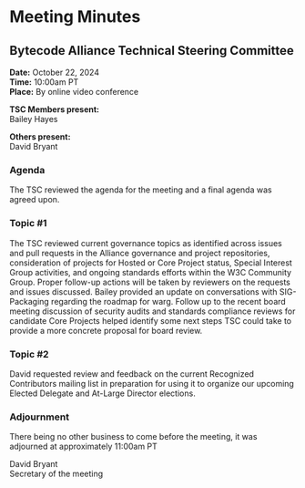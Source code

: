 # Meeting Minutes
## Bytecode Alliance Technical Steering Committee
**Date:** October 22, 2024  
**Time:** 10:00am PT  
**Place:** By online video conference  

**TSC Members present:**  
Bailey Hayes  

**Others present:**  
David Bryant  

### Agenda
The TSC reviewed the agenda for the meeting and a final agenda was agreed upon.

### Topic #1
The TSC reviewed current governance topics as identified across issues and pull requests in the Alliance governance and project repositories, consideration of projects for Hosted or Core Project status, Special Interest Group activities, and ongoing standards efforts within the W3C Community Group. Proper follow-up actions will be taken by reviewers on the requests and issues discussed. Bailey provided an update on conversations with SIG-Packaging regarding the roadmap for warg. Follow up to the recent board meeting discussion of security audits and standards compliance reviews for candidate Core Projects helped identify some next steps TSC could take to provide a more concrete proposal for board review.

### Topic #2
David requested review and feedback on the current Recognized Contributors mailing list in preparation for using it to organize our upcoming Elected Delegate and At-Large Director elections.

### Adjournment
There being no other business to come before the meeting, it was adjourned at approximately 11:00am PT

David Bryant  
Secretary of the meeting